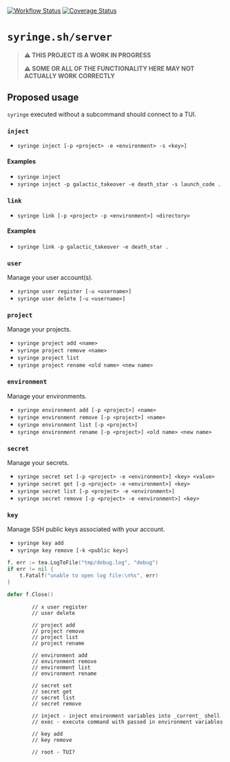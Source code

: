 [![Workflow Status](https://github.com/syringe-sh/server/actions/workflows/build.yml/badge.svg?branch=main)](https://github.com/syringe-sh/server/actions/workflows/build.yml?query=branch%3Amain)
[![Coverage Status](https://coveralls.io/repos/github/syringe-sh/server/badge.svg?branch=main)](https://coveralls.io/github/syringe-sh/server?branch=main)

# `syringe.sh/server`

> **⚠️ THIS PROJECT IS A WORK IN PROGRESS**
>
> **⚠️ SOME OR ALL OF THE FUNCTIONALITY HERE MAY NOT ACTUALLY WORK CORRECTLY**

## Proposed usage

`syringe` executed without a subcommand should connect to a TUI.

### `inject`

- `syringe inject [-p <project> -e <environment> -s <key>]`

#### Examples

- `syringe inject`
- `syringe inject -p galactic_takeover -e death_star -s launch_code .`

### `link`

- `syringe link [-p <project> -p <environment>] <directory>`

#### Examples

- `syringe link -p galactic_takeover -e death_star .`

### `user`

Manage your user account(s).

- `syringe user register [-u <username>]`
- `syringe user delete [-u <username>]`

### `project`

Manage your projects.

- `syringe project add <name>`
- `syringe project remove <name>`
- `syringe project list`
- `syringe project rename <old name> <new name>`

### `environment`

Manage your environments.

- `syringe environment add [-p <project>] <name>`
- `syringe environment remove [-p <project>] <name>`
- `syringe environment list [-p <project>]`
- `syringe environment rename [-p <project>] <old name> <new name>`

### `secret`

Manage your secrets.

- `syringe secret set [-p <project> -e <environment>] <key> <value>`
- `syringe secret get [-p <project> -e <environment>] <key>`
- `syringe secret list [-p <project> -e <environment>]`
- `syringe secret remove [-p <project> -e <environment>] <key>`

### `key`

Manage SSH public keys associated with your account.

- `syringe key add`
- `syringe key remove [-k <public key>]`

```go
f, err := tea.LogToFile("tmp/debug.log", "debug")
if err != nil {
    t.Fatalf("unable to open log file:\n%s", err)
}

defer f.Close()
```

    		// x user register
    		// user delete

    		// project add
    		// project remove
    		// project list
    		// project rename

    		// environment add
    		// environment remove
    		// environment list
    		// environment rename

    		// secret set
    		// secret get
    		// secret list
    		// secret remove

    		// inject - inject environment variables into _current_ shell
    		// exec - execute command with passed in environment variables

    		// key add
    		// key remove

    		// root - TUI?
